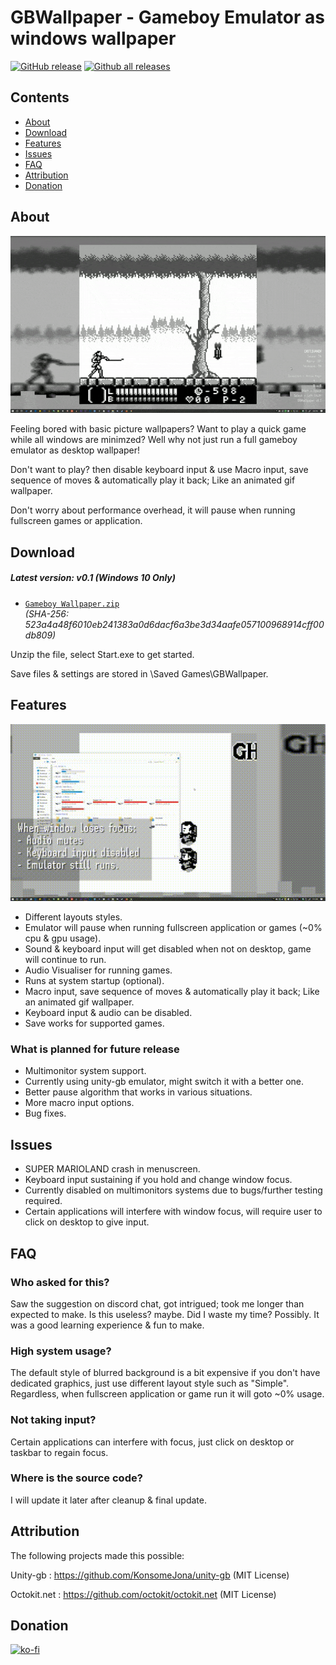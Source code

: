 # GBWallpaper - Gameboy Emulator as windows wallpaper
[![GitHub release](https://img.shields.io/github/release/rocksdanister/GBWallpaper/all.svg)](https://github.com/rocksdanister/GBWallpaper/releases)
[![Github all releases](https://img.shields.io/github/downloads/rocksdanister/GBWallpaper/total.svg)](https://github.com/rocksdanister/GBWallpaper/releases)

## Contents

- [About](#about)
- [Download](#download)
- [Features](#features)
- [Issues](#issues)
- [FAQ](#faq)
- [Attribution](#attribution)
- [Donation](#donation)

## About
![demo-gif](/resources/animation.gif?raw=true "demo")

Feeling bored with basic picture wallpapers? Want to play a quick game while all windows are minimzed? Well why not just run a full gameboy emulator as desktop wallpaper!

Don't want to play? then disable keyboard input & use Macro input, save sequence of moves & automatically play it back; Like an animated gif wallpaper.

Don't worry about performance overhead, it will pause when running fullscreen games or application.

## Download
##### Latest version: v0.1 (Windows 10 Only)
 - [`Gameboy Wallpaper.zip`][direct-win32]  
   _(SHA-256: 523a4a48f6010eb241383a0d6dacf6a3be3d34aafe057100968914cff00db809)_

[direct-win32]: https://github.com/rocksdanister/GBWallpaper/releases/download/v0.1/Gameboy.Wallpaper.zip

Unzip the file, select Start.exe to get started.

Save files & settings are stored in <username>\Saved Games\GBWallpaper.

## Features
![demo-gif2](/resources/animation2.gif?raw=true "demo2")

* Different layouts styles.
* Emulator will pause when running fullscreen application or games (~0% cpu & gpu usage).
* Sound & keyboard input will get disabled when not on desktop, game will continue to run.
* Audio Visualiser for running games.
* Runs at system startup (optional).
* Macro input, save sequence of moves & automatically play it back; Like an animated gif wallpaper.
* Keyboard input & audio can be disabled.
* Save works for supported games.

### What is planned for future release
* Multimonitor system support.
* Currently using unity-gb emulator, might switch it with a better one.
* Better pause algorithm that works in various situations.
* More macro input options.
* Bug fixes.

## Issues
* SUPER MARIOLAND crash in menuscreen.
* Keyboard input sustaining if you hold and change window focus.
* Currently disabled on multimonitors systems due to bugs/further testing required.
* Certain applications will interfere with window focus, will require user to click on desktop to give input.

## FAQ
### Who asked for this?
Saw the suggestion on discord chat, got intrigued; took me longer than expected to make. Is this useless? maybe. Did I waste my time? Possibly. It was a good learning experience & fun to make.

### High system usage?
The default style of blurred background is a bit expensive if you don't have dedicated graphics, just use different layout style such as "Simple". Regardless, when fullscreen application or game run it will goto ~0% usage.

### Not taking input?
Certain applications can interfere with focus, just click on desktop or taskbar to regain focus.

### Where is the source code?
I will update it later after cleanup & final update.

## Attribution

The following projects made this possible:

Unity-gb : https://github.com/KonsomeJona/unity-gb (MIT License)

Octokit.net : https://github.com/octokit/octokit.net (MIT License)

## Donation
[![ko-fi](https://www.ko-fi.com/img/githubbutton_sm.svg)](https://ko-fi.com/P5P1U8NQ)
